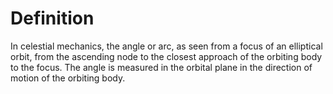 # Definition

In celestial mechanics, the angle or arc, as seen from a focus of an
elliptical orbit, from the ascending node to the closest approach of the
orbiting body to the focus. The angle is measured in the orbital plane
in the direction of motion of the orbiting body.
